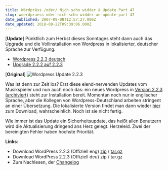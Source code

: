 ```yaml
---
title: Wördpräss /oder/ Nich scho widder ä Update Part 47
slug: woerdpraess-oder-nich-scho-widder-ae-update-part-47
date_published: 2007-09-08T12:57:27.000Z
date_updated: 2018-08-22T09:39:06.000Z
---
```


[**Update**] Pünktlich zum Herbst dieses Sonntages steht dann auch das Upgrade und die Vollinstallation von Wordpress in lokalisierter, deutscher Sprache zur Verfügung.

- [Wordpress 2.2.3 deutsch](http://wordpress-deutschland.org/download/deutsch)
- [Upgrade 2.2.2 auf 2.2.3](http://counter.wordpress-deutschland.org/dlcount.php?id=static&amp;url=/upgradepaket/fix-222-to-223.zip)

[**Original**]
![Wordpress Update 2.2.3](//picdump.thafaker.de/2007/09/wp_223.png)

Was ist denn zur Zeit los? Erst diese elend-nervenden Updates vom Musikspieler und nun auch noch das: ein neues Wordpress in [Version 2.2.3 (archiviert)](http://web.archive.org/web/20070910163806/http://blog.wordpress-deutschland.org:80/2007/09/08/wordpress-223-veroeffentlicht.html) steht zur Installation bereit. Momentan noch nur in englischer Sprache, aber die Kollegen von Wordpress-Deutschland arbeiten stringent an einer Übersetzung. Die lokalisierte Version findet man dann wieder [hier](http://wordpress-deutschland.org/download/deutsch/) zum Download, wahrscheinlich. Noch ist sie nicht fertig.

Wie immer ist das Update ein Sicherheitsupdate, das heißt allen Benutzern wird die Aktualisierung dringend ans Herz gelegt. Herzeleid. Zwei der bereinigten Fehler haben höchste Priorität.

**Links**:

- Download WordPress 2.2.3 (Offiziell eng) [zip](http://wordpress.org/latest.zip) / [tar.gz](http://wordpress.org/latest.tar.gz)
- Download WordPress 2.2.3 (Offiziell deu) zip / tar.gz
- Zum Nachlesen, der [Changelog ](http://wordpress.org/development/2007/09/wordpress-223/)
